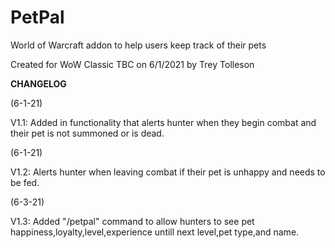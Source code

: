 # PetPal
World of Warcraft addon to help users keep track of their pets

Created for WoW Classic TBC on 6/1/2021 by Trey Tolleson


**CHANGELOG**

(6-1-21)

V1.1: Added in functionality that alerts hunter when they begin combat and their pet is not summoned or is dead.

(6-1-21)

V1.2: Alerts hunter when leaving combat if their pet is unhappy and needs to be fed.

(6-3-21)

V1.3: Added "/petpal" command to allow hunters to see pet happiness,loyalty,level,experience untill next level,pet type,and name.
